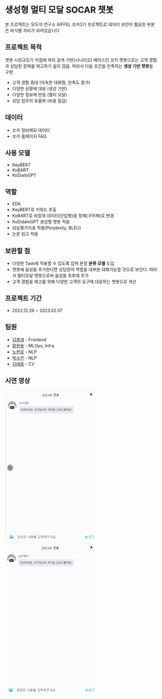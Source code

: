 # 생성형 멀티 모달 SOCAR 챗봇
  본 프로젝트는 모두의 연구소 AIFFEL 쏘카3기 프로젝트로 데이터 보안이 필요한 부분은 비식별 처리가 되어있습니다
  
## 프로젝트 목적
챗봇 시장규모가 커짐에 따라 검색 기반(시나리오) 베이스인 쏘카 챗봇으로는 고객 경험과 상담원 문제를 제고하기 쉽지 않음. 따라서 다음 조건을 만족하는 **생성 기반 챗봇**을 구현

- 고객 경험 증대 (익숙한 대화형, 만족도 증가)
- 다양한 상황에 대응 (생성 기반)
- 다양한 정보에 반응 (멀티 모달)
- 상담 업무의 효율화 (비용 절감)  

## 데이터
- 쏘카 정비메모 데이터
- 쏘카 홈페이지 FAQ
## 사용 모델
- KeyBERT
- KoBART
- KoDialoGPT
  
## 역할
- EDA
- KeyBERT로 키워드 추출
- KoBART로 비정제 데이터(단답형)을 정제(구어체)로 변경
- KoDidaloGPT 생성형 챗봇 적용
- 성능평가지표 적용(Perplexity, BLEU)
- 논문 읽고 적용

## 보완할 점
- 다양한 Task에 적용할 수 있도록 입력 문장 **분류 모델** 도입
- 챗봇에 음성을 추가한다면 상담원의 역할을 대부분 대체가능할 것으로 보인다. 따라서 멀티모달 챗봇으로써 음성을 추후에 추가
- 고객 경험을 제고를 위해 다양한 고객의 요구에 대응하는 챗봇으로 개선
## 프로젝트 기간
- 2022.12.26 ~ 2023.02.07
  
## 팀원
- [김종태](https://github.com/happybell80) - Frontend
- [황환용](https://github.com/hwangsae91) - MLOps, Infra
- [노현호](https://github.com/nhh2907) - NLP
- [박수진](https://github.com/darkhairlove) - NLP
- [김태종](https://github.com/xowhddk123) - CV

## 시연 영상
<img src="Reference/NLP_문제해결.gif" width="300" height="500"/> <img src="Reference/NLP_쏘카FAQ.gif" width="300" height="500"/>